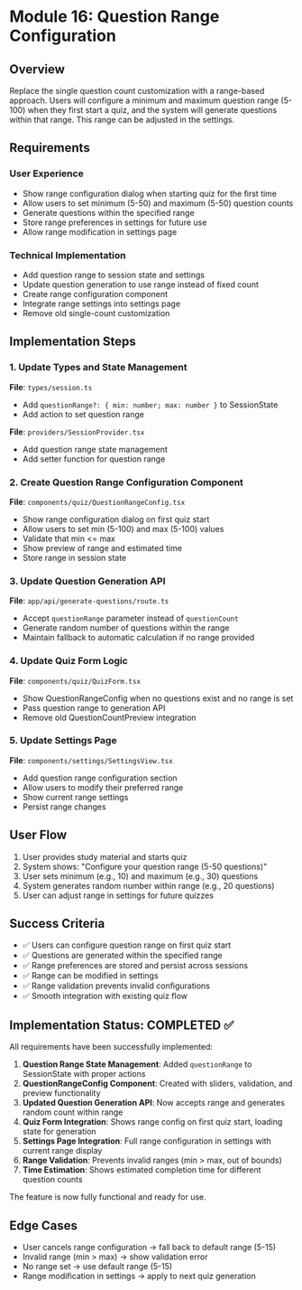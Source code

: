 # Module 16: Question Range Configuration

## Overview

Replace the single question count customization with a range-based approach. Users will configure a minimum and maximum question range (5-100) when they first start a quiz, and the system will generate questions within that range. This range can be adjusted in the settings.

## Requirements

### User Experience
- Show range configuration dialog when starting quiz for the first time
- Allow users to set minimum (5-50) and maximum (5-50) question counts
- Generate questions within the specified range
- Store range preferences in settings for future use
- Allow range modification in settings page

### Technical Implementation
- Add question range to session state and settings
- Update question generation to use range instead of fixed count
- Create range configuration component
- Integrate range settings into settings page
- Remove old single-count customization

## Implementation Steps

### 1. Update Types and State Management
**File**: `types/session.ts`
- Add `questionRange?: { min: number; max: number }` to SessionState
- Add action to set question range

**File**: `providers/SessionProvider.tsx`
- Add question range state management
- Add setter function for question range

### 2. Create Question Range Configuration Component
**File**: `components/quiz/QuestionRangeConfig.tsx`
- Show range configuration dialog on first quiz start
- Allow users to set min (5-100) and max (5-100) values
- Validate that min <= max
- Show preview of range and estimated time
- Store range in session state

### 3. Update Question Generation API
**File**: `app/api/generate-questions/route.ts`
- Accept `questionRange` parameter instead of `questionCount`
- Generate random number of questions within the range
- Maintain fallback to automatic calculation if no range provided

### 4. Update Quiz Form Logic
**File**: `components/quiz/QuizForm.tsx`
- Show QuestionRangeConfig when no questions exist and no range is set
- Pass question range to generation API
- Remove old QuestionCountPreview integration

### 5. Update Settings Page
**File**: `components/settings/SettingsView.tsx`
- Add question range configuration section
- Allow users to modify their preferred range
- Show current range settings
- Persist range changes

## User Flow

1. User provides study material and starts quiz
2. System shows: "Configure your question range (5-50 questions)"
3. User sets minimum (e.g., 10) and maximum (e.g., 30) questions
4. System generates random number within range (e.g., 20 questions)
5. User can adjust range in settings for future quizzes

## Success Criteria

- ✅ Users can configure question range on first quiz start
- ✅ Questions are generated within the specified range
- ✅ Range preferences are stored and persist across sessions
- ✅ Range can be modified in settings
- ✅ Range validation prevents invalid configurations
- ✅ Smooth integration with existing quiz flow

## Implementation Status: COMPLETED ✅

All requirements have been successfully implemented:

1. **Question Range State Management**: Added `questionRange` to SessionState with proper actions
2. **QuestionRangeConfig Component**: Created with sliders, validation, and preview functionality
3. **Updated Question Generation API**: Now accepts range and generates random count within range
4. **Quiz Form Integration**: Shows range config on first quiz start, loading state for generation
5. **Settings Page Integration**: Full range configuration in settings with current range display
6. **Range Validation**: Prevents invalid ranges (min > max, out of bounds)
7. **Time Estimation**: Shows estimated completion time for different question counts

The feature is now fully functional and ready for use.

## Edge Cases

- User cancels range configuration → fall back to default range (5-15)
- Invalid range (min > max) → show validation error
- No range set → use default range (5-15)
- Range modification in settings → apply to next quiz generation
